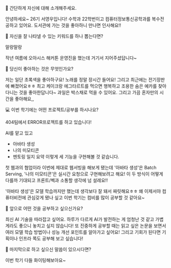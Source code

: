 👋 간단하게 자신에 대해 소개해주세요.

안녕하세요~ 26기 서영우입니다!
수학과 22학번이고 컴퓨터정보통신공학과를 복수전공하고 있어요.
도서관에 가는 것을 좋아하니 만나면 인사해요!!

🔎 자신을 잘 나타낼 수 있는 키워드를 하나 뽑는다면?

말랑말랑

작년 여름에 오아시스 해커톤 운영진을 했는데 거기서 지어주셨답니다~

💌 당신이 좋아하는 것은 무엇인가요?

저는 일단 초록색을 좋아하구요!
노래를 정말 장시간 들어요!
그리고 최근에는 전기장판에 빠졌어요ㅎㅎ 최고
케이크랑 에그타르트를 먹으면 행복하고 조용한 숨은 예카를 찾아다니는 것을 좋아한답니다~
과일은 박스채로 먹을 수 있어요.
그리고 가끔 혼자만의 시간을 좋아해요,,

💻 이번 학기에는 어떤 프로젝트/공부를 하시나요?

404팀에서 ERROR프로젝트를 하고 있습니다!

AI를 맡고 있고
- 아바타 생성 
- 나의 미모티콘
- 멘토링 일지 요약
이렇게 세 기능을 구현해볼 것 같습니다.

첫 웹과의 협업이라 이번에 제대로 웹서빙을 해보게 됐는데
'아바타 생성'은 Batch Serving, '나의 미모티콘'은 실시간 요청으로 구현해보려고 해요!
이 두 방식이 어떻게 다를까 기대되고 프론트/벡과 소통할 생각에 넘 설레요!!

'아바타 생성'은 모델 학습까지만 했는데 생각보다 잘 돼서 짜릿해요ㅎㅎ
왜 이제서야 컴퓨터비전에 관심갖게 됐나 싶고 이번 학기는 컴비를 많이 공부할 것 같아요~

👣 앞으로 어떤 것을 공부하고 싶으신가요?

최신 AI 기술을 따라잡고 싶어요.
하루가 다르게 AI가 발전하는 게 엄청난 것 같고 가볍게라도 좋으니 놓치고 싶지 않습니다!
또 진중하게 공부할 때는 읽고 싶은 논문을 보면서 여러 모델 학습 방법이나 성능 개선 포인트를 알아가고 싶어요!
그리고 기회가 된다면 기획이나 인프라 쪽도 공부해 보고 싶습니다!

💙 마지막으로 하고 싶으신 말씀이 있으시다면?

이번 학기 다들 화이팅해보아요~
